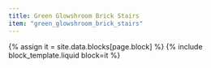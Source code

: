 ```yaml
---
title: Green Glowshroom Brick Stairs
item: "green_glowshroom_brick_stairs"
---
```


{% assign it = site.data.blocks[page.block] %}
{% include block_template.liquid block=it %}

